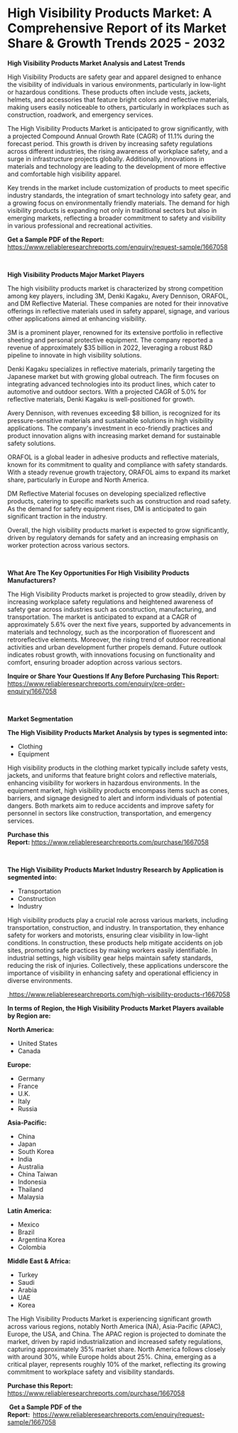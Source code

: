 <p><h1>High Visibility Products Market: A Comprehensive Report of its Market Share & Growth Trends 2025 - 2032</h1></p><p><strong>High Visibility Products Market Analysis and Latest Trends</strong></p>
<p><p>High Visibility Products are safety gear and apparel designed to enhance the visibility of individuals in various environments, particularly in low-light or hazardous conditions. These products often include vests, jackets, helmets, and accessories that feature bright colors and reflective materials, making users easily noticeable to others, particularly in workplaces such as construction, roadwork, and emergency services.</p><p>The High Visibility Products Market is anticipated to grow significantly, with a projected Compound Annual Growth Rate (CAGR) of 11.1% during the forecast period. This growth is driven by increasing safety regulations across different industries, the rising awareness of workplace safety, and a surge in infrastructure projects globally. Additionally, innovations in materials and technology are leading to the development of more effective and comfortable high visibility apparel.</p><p>Key trends in the market include customization of products to meet specific industry standards, the integration of smart technology into safety gear, and a growing focus on environmentally friendly materials. The demand for high visibility products is expanding not only in traditional sectors but also in emerging markets, reflecting a broader commitment to safety and visibility in various professional and recreational activities.</p></p>
<p><strong>Get a Sample PDF of the Report:&nbsp;</strong> <a href="https://www.reliableresearchreports.com/enquiry/request-sample/1667058?utm_campaign=3106&utm_medium=2&utm_source=Github&utm_content=ia&utm_term=17042025&utm_id=high-visibility-products">https://www.reliableresearchreports.com/enquiry/request-sample/1667058</a></p>
<p>&nbsp;</p>
<p><strong>High Visibility Products Major Market Players</strong></p>
<p><p>The high visibility products market is characterized by strong competition among key players, including 3M, Denki Kagaku, Avery Dennison, ORAFOL, and DM Reflective Material. These companies are noted for their innovative offerings in reflective materials used in safety apparel, signage, and various other applications aimed at enhancing visibility.</p><p>3M is a prominent player, renowned for its extensive portfolio in reflective sheeting and personal protective equipment. The company reported a revenue of approximately $35 billion in 2022, leveraging a robust R&D pipeline to innovate in high visibility solutions.</p><p>Denki Kagaku specializes in reflective materials, primarily targeting the Japanese market but with growing global outreach. The firm focuses on integrating advanced technologies into its product lines, which cater to automotive and outdoor sectors. With a projected CAGR of 5.0% for reflective materials, Denki Kagaku is well-positioned for growth.</p><p>Avery Dennison, with revenues exceeding $8 billion, is recognized for its pressure-sensitive materials and sustainable solutions in high visibility applications. The company's investment in eco-friendly practices and product innovation aligns with increasing market demand for sustainable safety solutions.</p><p>ORAFOL is a global leader in adhesive products and reflective materials, known for its commitment to quality and compliance with safety standards. With a steady revenue growth trajectory, ORAFOL aims to expand its market share, particularly in Europe and North America.</p><p>DM Reflective Material focuses on developing specialized reflective products, catering to specific markets such as construction and road safety. As the demand for safety equipment rises, DM is anticipated to gain significant traction in the industry.</p><p>Overall, the high visibility products market is expected to grow significantly, driven by regulatory demands for safety and an increasing emphasis on worker protection across various sectors.</p></p>
<p>&nbsp;</p>
<p><strong>What Are The Key Opportunities For High Visibility Products Manufacturers?</strong></p>
<p><p>The High Visibility Products market is projected to grow steadily, driven by increasing workplace safety regulations and heightened awareness of safety gear across industries such as construction, manufacturing, and transportation. The market is anticipated to expand at a CAGR of approximately 5.6% over the next five years, supported by advancements in materials and technology, such as the incorporation of fluorescent and retroreflective elements. Moreover, the rising trend of outdoor recreational activities and urban development further propels demand. Future outlook indicates robust growth, with innovations focusing on functionality and comfort, ensuring broader adoption across various sectors.</p></p>
<p><strong>Inquire or Share Your Questions If Any Before Purchasing This Report:</strong> <a href="https://www.reliableresearchreports.com/enquiry/pre-order-enquiry/1667058?utm_campaign=3106&utm_medium=2&utm_source=Github&utm_content=ia&utm_term=17042025&utm_id=high-visibility-products">https://www.reliableresearchreports.com/enquiry/pre-order-enquiry/1667058</a></p>
<p>&nbsp;</p>
<p><strong>Market Segmentation</strong></p>
<p><strong>The High Visibility Products Market Analysis by types is segmented into:</strong></p>
<p><ul><li>Clothing</li><li>Equipment</li></ul></p>
<p><p>High visibility products in the clothing market typically include safety vests, jackets, and uniforms that feature bright colors and reflective materials, enhancing visibility for workers in hazardous environments. In the equipment market, high visibility products encompass items such as cones, barriers, and signage designed to alert and inform individuals of potential dangers. Both markets aim to reduce accidents and improve safety for personnel in sectors like construction, transportation, and emergency services.</p></p>
<p><strong>Purchase this Report:&nbsp;</strong><a href="https://www.reliableresearchreports.com/purchase/1667058?utm_campaign=3106&utm_medium=2&utm_source=Github&utm_content=ia&utm_term=17042025&utm_id=high-visibility-products">https://www.reliableresearchreports.com/purchase/1667058</a></p>
<p>&nbsp;</p>
<p><strong>The High Visibility Products Market Industry Research by Application is segmented into:</strong></p>
<p><ul><li>Transportation</li><li>Construction</li><li>Industry</li></ul></p>
<p><p>High visibility products play a crucial role across various markets, including transportation, construction, and industry. In transportation, they enhance safety for workers and motorists, ensuring clear visibility in low-light conditions. In construction, these products help mitigate accidents on job sites, promoting safe practices by making workers easily identifiable. In industrial settings, high visibility gear helps maintain safety standards, reducing the risk of injuries. Collectively, these applications underscore the importance of visibility in enhancing safety and operational efficiency in diverse environments.</p></p>
<p><a href="https://www.reliableresearchreports.com/high-visibility-products-r1667058?utm_campaign=3106&utm_medium=2&utm_source=Github&utm_content=ia&utm_term=17042025&utm_id=high-visibility-products">&nbsp;https://www.reliableresearchreports.com/high-visibility-products-r1667058</a></p>
<p><strong>In terms of Region, the High Visibility Products Market Players available by Region are:</strong></p>
<p>
    <p> <strong> North America: </strong>
        <ul>
            <li>United States</li>
            <li>Canada</li>
        </ul>
        </p> 
    <p> <strong> Europe: </strong>
        <ul>
            <li>Germany</li>
            <li>France</li>
            <li>U.K.</li>
            <li>Italy</li>
            <li>Russia</li>
        </ul>
        </p> 
    <p> <strong> Asia-Pacific: </strong>
        <ul>
            <li>China</li>
            <li>Japan</li>
            <li>South Korea</li>
            <li>India</li>
            <li>Australia</li>
            <li>China Taiwan</li>
            <li>Indonesia</li>
            <li>Thailand</li>
            <li>Malaysia</li>
        </ul>
        </p> 
    <p> <strong> Latin America: </strong>
        <ul>
            <li>Mexico</li>
            <li>Brazil</li>
            <li>Argentina Korea</li>
            <li>Colombia</li>
        </ul>
        </p> 
    <p> <strong> Middle East & Africa: </strong>
        <ul>
            <li>Turkey</li>
            <li>Saudi</li>
            <li>Arabia</li>
            <li>UAE</li>
            <li>Korea</li>
        </ul>
    </p>
    </p>
<p><p>The High Visibility Products Market is experiencing significant growth across various regions, notably North America (NA), Asia-Pacific (APAC), Europe, the USA, and China. The APAC region is projected to dominate the market, driven by rapid industrialization and increased safety regulations, capturing approximately 35% market share. North America follows closely with around 30%, while Europe holds about 25%. China, emerging as a critical player, represents roughly 10% of the market, reflecting its growing commitment to workplace safety and visibility standards.</p></p>
<p><strong>Purchase this Report: </strong><a href="https://www.reliableresearchreports.com/purchase/1667058?utm_campaign=3106&utm_medium=2&utm_source=Github&utm_content=ia&utm_term=17042025&utm_id=high-visibility-products">https://www.reliableresearchreports.com/purchase/1667058</a></p>
<p>&nbsp;<strong>Get a Sample PDF of the Report:&nbsp;&nbsp;</strong><a href="https://www.reliableresearchreports.com/enquiry/request-sample/1667058?utm_campaign=3106&utm_medium=2&utm_source=Github&utm_content=ia&utm_term=17042025&utm_id=high-visibility-products">https://www.reliableresearchreports.com/enquiry/request-sample/1667058</a></p>
<p><strong></strong></p>
<p><p></p><p></p><p></p></p>